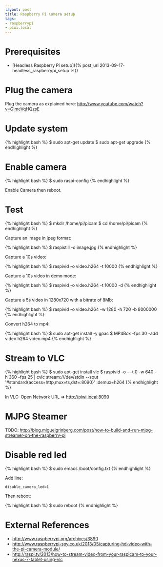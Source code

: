 ```yaml
---
layout: post
title: Raspberry Pi Camera setup
tags:
- raspberrypi
- piwi.local
---
```


Prerequisites
=============

- [Headless Raspberry Pi setup]({% post_url 2013-09-17-headless_raspberrypi_setup %})

Plug the camera
===============

Plug the camera as explained here: <http://www.youtube.com/watch?v=GImeVqHQzsE>

Update system
=============

{% highlight bash %}
$ sudo apt-get update
$ sudo apt-get upgrade
{% endhighlight %}

Enable camera
=============

{% highlight bash %}
$ sudo raspi-config
{% endhighlight %}

Enable Camera then reboot.

Test
====

{% highlight bash %}
$ mkdir /home/pi/picam
$ cd /home/pi/picam
{% endhighlight %}

Capture an image in jpeg format:

{% highlight bash %}
$ raspistill -o image.jpg
{% endhighlight %}

Capture a 10s video:

{% highlight bash %}
$ raspivid -o video.h264 -t 10000
{% endhighlight %}

Capture a 10s video in demo mode:

{% highlight bash %}
$ raspivid -o video.h264 -t 10000 -d
{% endhighlight %}

Capture a 5s video in 1280x720 with a bitrate of 8Mb:

{% highlight bash %}
$ raspivid -o video.h264 -w 1280 -h 720 -b 8000000
{% endhighlight %}

Convert h264 to mp4:

{% highlight bash %}
$ sudo apt-get install -y gpac
$ MP4Box -fps 30 -add video.h264 video.mp4
{% endhighlight %}


Stream to VLC
=============

{% highlight bash %}
$ sudo apt-get install vlc
$ raspivid -o - -t 0 -w 640 -h 360 -fps 25 | cvlc stream:///dev/stdin --sout '#standard{access=http,mux=ts,dst=:8090}' :demux=h264
{% endhighlight %}

In VLC: Open Network URL => <http://piwi.local:8090>


MJPG Steamer
============

TODO: <http://blog.miguelgrinberg.com/post/how-to-build-and-run-mjpg-streamer-on-the-raspberry-pi>


Disable red led
===============

{% highlight bash %}
$ sudo emacs /boot/config.txt
{% endhighlight %}

Add line:

```
disable_camera_led=1
```

Then reboot:

{% highlight bash %}
$ sudo reboot
{% endhighlight %}


External References
===================

- <http://www.raspberrypi.org/archives/3890>
- <http://www.raspberrypi-spy.co.uk/2013/05/capturing-hd-video-with-the-pi-camera-module/>
- <http://raspi.tv/2013/how-to-stream-video-from-your-raspicam-to-your-nexus-7-tablet-using-vlc>
